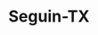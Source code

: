 ---
title: Seguin-TX
slug: seguin-tx
f_state:
- cms/state/texas.md
f_locations:
- cms/payday-loan/advance-america-2398.md
- cms/payday-loan/check-go-9920.md
- cms/payday-loan/james-wise-19836.md
- cms/payday-loan/mr-payroll-of-seguin-22367.md
- cms/payday-loan/seguin-payroll-26289.md
updated-on: '2024-05-30T13:41:28.615Z'
created-on: '2024-05-30T13:41:28.615Z'
published-on: '2024-05-30T13:54:32.469Z'
f_city: Seguin
layout: '[city].html'
tags: city
---